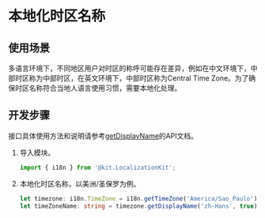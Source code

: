 # 本地化时区名称

## 使用场景

多语言环境下，不同地区用户对时区的称呼可能存在差异，例如在中文环境下，中部时区称为中部时区，在英文环境下，中部时区称为Central Time Zone。为了确保时区名称符合当地人语言使用习惯，需要本地化处理。

## 开发步骤

接口具体使用方法和说明请参考[getDisplayName](../reference/apis-localization-kit/js-apis-i18n.md#getdisplayname8)的API文档。

1. 导入模块。
   ```ts
   import { i18n } from '@kit.LocalizationKit';
   ```

2. 本地化时区名称，以美洲/圣保罗为例。
   ```ts
   let timezone: i18n.TimeZone = i18n.getTimeZone('America/Sao_Paulo');
   let timeZoneName: string = timezone.getDisplayName('zh-Hans', true); // timeZoneName = '巴西利亚标准时间'
   ```